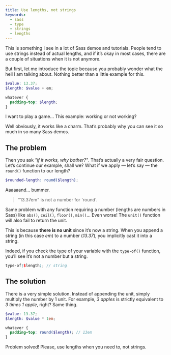 ```yaml
---
title: Use lengths, not strings
keywords:
  - sass
  - type
  - strings
  - lengths
---
```


This is something I see in a lot of Sass demos and tutorials. People tend to use strings instead of actual lengths, and if it’s okay in most cases, there are a couple of situations when it is not anymore.

But first, let me introduce the topic because you probably wonder what the hell I am talking about. Nothing better than a little example for this.

```scss
$value: 13.37;
$length: $value + em;

whatever {
  padding-top: $length;
}
```

I want to play a game… This example: working or not working?

Well obviously, it works like a charm. That’s probably why you can see it so much in so many Sass demos.

## The problem

Then you ask _"if it works, why bother?"_. That’s actually a very fair question. Let’s continue our example, shall we? What if we apply &mdash; let’s say &mdash; the `round()` function to our length?

```scss
$rounded-length: round($length);
```

Aaaaaand… bummer.

> "13.37em" is not a number for 'round'.

Same problem with any function requiring a number (lengths are numbers in Sass) like `abs()`, `ceil()`, `floor()`, `min()`… Even worse! The `unit()` function will also fail to return the unit.

This is because **there is no unit** since it’s now a string. When you append a string (in this case _em_) to a number (_13.37_), you implicitly cast it into a string.

Indeed, if you check the type of your variable with the `type-of()` function, you’ll see it’s not a number but a string.

```scss
type-of($length); // string
```

## The solution

There is a very simple solution. Instead of appending the unit, simply multiply the number by 1 unit. For example, _3 apples_ is strictly equivalent to _3 times 1 apple_, right? Same thing.

```scss
$value: 13.37;
$length: $value * 1em;

whatever {
  padding-top: round($length); // 13em
}
```

Problem solved! Please, use lengths when you need to, not strings.
